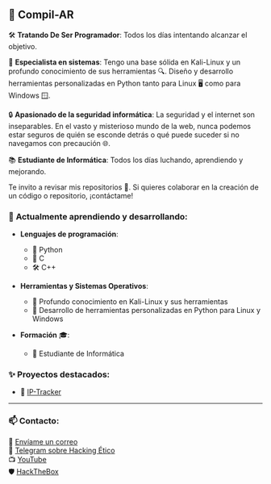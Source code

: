 <div align="left">

## 👤 **Compil-AR**  

🛠 **Tratando De Ser Programador**: Todos los días intentando alcanzar el objetivo.

🐧 **Especialista en sistemas**: Tengo una base sólida en Kali-Linux y un profundo conocimiento de sus herramientas 🔍. Diseño y desarrollo herramientas personalizadas en Python tanto para Linux 🖥️ como para Windows 🪟.

🔒 **Apasionado de la seguridad informática**: La seguridad y el internet son inseparables. En el vasto y misterioso mundo de la web, nunca podemos estar seguros de quién se esconde detrás o qué puede suceder si no navegamos con precaución 🌐.

📚 **Estudiante de Informática**: Todos los días luchando, aprendiendo y mejorando.

Te invito a revisar mis repositorios 📁. Si quieres colaborar en la creación de un código o repositorio, ¡contáctame!

### 🌱 **Actualmente aprendiendo y desarrollando**:
- **Lenguajes de programación**: 
  - 🐍 Python 
  - 🔧 C 
  - 🛠 C++
  
- **Herramientas y Sistemas Operativos**:
  - 🐧 Profundo conocimiento en Kali-Linux y sus herramientas
  - 📜 Desarrollo de herramientas personalizadas en Python para Linux y Windows
  
- **Formación** 🎓:
  - 💼 Estudiante de Informática

### ✨ **Proyectos destacados**:
- 📌 [IP-Tracker](https://github.com/Compil-AR/IP-Tracker)

---

### 📫 **Contacto**:

📧 [Envíame un correo](mailto:G4m3overk1ll@gmail.com)  
🔗 [Telegram sobre Hacking Ético](https://t.me/HackingeticoARG)  
📺 [YouTube](https://www.youtube.com/channel/UCKYeFAHAQO2nwQRkSZfcT_A)  
🛡 [HackTheBox](https://app.hackthebox.com/profile/overview)

</div>






